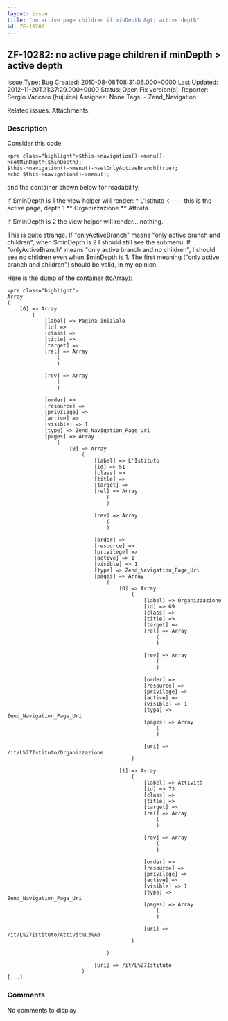 ```yaml
---
layout: issue
title: "no active page children if minDepth &gt; active depth"
id: ZF-10282
---
```


ZF-10282: no active page children if minDepth > active depth
------------------------------------------------------------

 Issue Type: Bug Created: 2010-08-08T08:31:06.000+0000 Last Updated: 2012-11-20T21:37:29.000+0000 Status: Open Fix version(s): 
 Reporter:  Sergio Vaccaro (hujuice)  Assignee:  None  Tags: - Zend\_Navigation
 
 Related issues: 
 Attachments: 
### Description

Consider this code:

 
    <pre class="highlight">$this->navigation()->menu()->setMinDepth($minDepth);
    $this->navigation()->menu()->setOnlyActiveBranch(true);
    echo $this->navigation()->menu();

and the container shown below for readability.

If $minDepth is 1 the view helper will render: \* L'Istituto <--- this is the active page, depth 1 \*\* Organizzazione \*\* Attività

If $minDepth is 2 the view helper will render... nothing.

This is quite strange. If "onlyActiveBranch" means "only active branch and children", when $minDepth is 2 I should still see the submenu. If "onlyActiveBranch" means "only active branch and no children", I should see no children even when $minDepth is 1. The first meaning ("only active branch and children") should be valid, in my opinion.

Here is the dump of the container (toArray):

 
    <pre class="highlight">
    Array
    (
        [0] => Array
            (
                [label] => Pagina iniziale
                [id] => 
                [class] => 
                [title] => 
                [target] => 
                [rel] => Array
                    (
                    )
    
                [rev] => Array
                    (
                    )
    
                [order] => 
                [resource] => 
                [privilege] => 
                [active] => 
                [visible] => 1
                [type] => Zend_Navigation_Page_Uri
                [pages] => Array
                    (
                        [0] => Array
                            (
                                [label] => L'Istituto
                                [id] => 51
                                [class] => 
                                [title] => 
                                [target] => 
                                [rel] => Array
                                    (
                                    )
    
                                [rev] => Array
                                    (
                                    )
    
                                [order] => 
                                [resource] => 
                                [privilege] => 
                                [active] => 1
                                [visible] => 1
                                [type] => Zend_Navigation_Page_Uri
                                [pages] => Array
                                    (
                                        [0] => Array
                                            (
                                                [label] => Organizzazione
                                                [id] => 69
                                                [class] => 
                                                [title] => 
                                                [target] => 
                                                [rel] => Array
                                                    (
                                                    )
    
                                                [rev] => Array
                                                    (
                                                    )
    
                                                [order] => 
                                                [resource] => 
                                                [privilege] => 
                                                [active] => 
                                                [visible] => 1
                                                [type] => Zend_Navigation_Page_Uri
                                                [pages] => Array
                                                    (
                                                    )
    
                                                [uri] => /it/L%27Istituto/Organizzazione
                                            )
    
                                        [1] => Array
                                            (
                                                [label] => Attività
                                                [id] => 73
                                                [class] => 
                                                [title] => 
                                                [target] => 
                                                [rel] => Array
                                                    (
                                                    )
    
                                                [rev] => Array
                                                    (
                                                    )
    
                                                [order] => 
                                                [resource] => 
                                                [privilege] => 
                                                [active] => 
                                                [visible] => 1
                                                [type] => Zend_Navigation_Page_Uri
                                                [pages] => Array
                                                    (
                                                    )
    
                                                [uri] => /it/L%27Istituto/Attivit%C3%A0
                                            )
    
                                    )
    
                                [uri] => /it/L%27Istituto
                            )
    [...]


 

 

### Comments

No comments to display